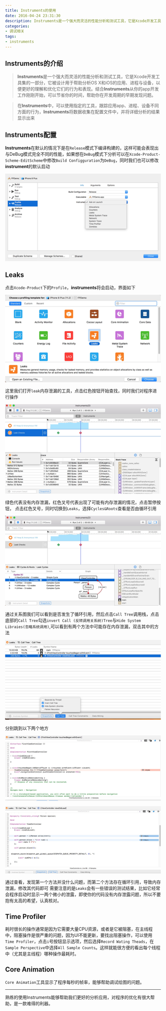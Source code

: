 ```yaml
---
title: Instruments的使用
date: 2016-04-24 23:31:30
description: Instruments是一个强大而灵活的性能分析和测试工具，它是Xcode开发工具集的一部分，它被设计用于帮助分析OS X和iOS的应用、进程与设备，以便更好的理解和优化它们的行为和表现。结合**Instruments**从你的app开发工作刚刚开始，可以节省你的时间，帮助你在开发周期的早期发现问题
categories:
- 调试相关
tags:
- instruments
---
```


## Instruments的介绍

>**Instruments**是一个强大而灵活的性能分析和测试工具，它是Xcode开发工具集的一部分，它被设计用于帮助分析OS X和iOS的应用、进程与设备，以便更好的理解和优化它们的行为和表现。结合**Instruments**从你的app开发工作刚刚开始，可以节省你的时间，帮助你在开发周期的早期发现问题。

>在**Instruments**中，可以使用指定的工具，跟踪应用app、进程、设备不同方面的行为，**Instruments**将数据收集在配置文件中，并将详细分析的结果显示出来

## Instruments配置

**Instruments**在默认的情况下是在`Release`模式下编译构建的，这样可能会表现出与DeBug模式完全不同的性能，如果想在`DeBug`模式下分析可以在`Xcode-Product-Scheme-EditScheme`中修改`Build Configguration`为`DeBug`，同时我们也可以修改**instrument**的默认启动

![png1](/assets/images/instrument1.jpg)

## Leaks

点击`Xcode-Product`下的`Profile`，**instruments**将会启动，界面如下

![png1](/assets/images/instrument2.jpg)

这里我们打开`leak`内存泄漏的工具，点击红色按钮开始查找，同时我们对程序进行操作

![png1](/assets/images/instrument3.jpg)

绿色代表没有内存泄漏，红色叉号代表出现了可能有内存泄漏的情况，点击暂停按钮，
点击红色叉号，同时切换到`Leaks`，选择`Cycles&Roots`查看是否由循环引用

![png1](/assets/images/instrument4.jpg)

通过关系图我们可以看到是否发生了循环引用，然后点击`Call Tree`调用栈，点击底部的`Call Tree`勾选`invert Call (反转调用关系树)Tree`与`Hide System Libraies(忽略系统调用)`,可以看到有两个方法中可能存在内存泄漏，双击其中的方法

![png1](/assets/images/instrument5.jpg)

分别跳到以下两个地方

![png1](/assets/images/instrument6.jpg)

![png1](/assets/images/instrument7.jpg)

通过查看，发现第一个方法并没什么问题，而第二个方法存在循环引用，导致内存泄漏，修改其代码即可
需要注意的是`Leaks`会有一些错误的测试结果，比如它经常会程序启动时显示一两个微小的泄露，即使你的代码没有内存泄露问题，所以不要抱有太高的希望，认真核对。

## Time Profiler

耗时很长的操作通常是因为它需要大量CPU资源，或者是它被阻塞，在主线程中，阻塞操作是很严重的问题，因为UI不能更新，要找出阻塞操作，可以使用`Time Profiler`，点击`i`号按钮显示选项，然后选择`Record Wating Theads`，在`Sample Perspective`中选择`All Sample Counts`。这样就能很方便的看出每个线程中（尤其是主线程）哪种操作最耗时。

## Core Animation

`Core Animation`工具显示了程序每秒的帧率，能够帮助调试绘图的问题。

*******

熟练的使用Instruments能够帮助我们更好的分析应用，对程序的优化有很大帮助，是一款难得的利器。
